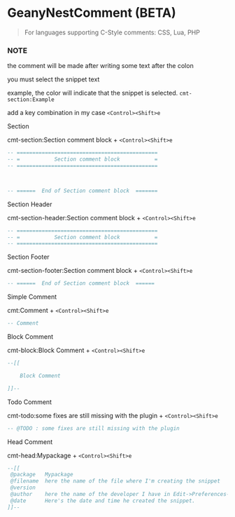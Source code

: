 # GeanyNestComment (BETA)

> For languages supporting C-Style comments: CSS, Lua, PHP

### NOTE

the comment will be made after writing some text after the colon

you must select the snippet text

example, the color will indicate that the snippet is selected. `cmt-section:Example`

add a key combination
in my case `<Control><Shift>e`

Section

cmt-section:Section comment block + `<Control><Shift>e`

```lua
-- =============================================
-- =           Section comment block           =
-- =============================================



-- ======  End of Section comment block  =======
```

Section Header

cmt-section-header:Section comment block + `<Control><Shift>e`

```lua
-- =============================================
-- =           Section comment block           =
-- =============================================
```

Section Footer

cmt-section-footer:Section comment block + `<Control><Shift>e`

```lua
-- ======  End of Section comment block  ======
```

Simple Comment

cmt:Comment + `<Control><Shift>e`

```lua
-- Comment
```

Block Comment

cmt-block:Block Comment + `<Control><Shift>e`

```lua
--[[

	Block Comment

]]--
```

Todo Comment

cmt-todo:some fixes are still missing with the plugin + `<Control><Shift>e`

```lua
-- @TODO : some fixes are still missing with the plugin
```

Head Comment

cmt-head:Mypackage + `<Control><Shift>e`

```lua
--[[
 @package   Mypackage
 @filename  here the name of the file where I'm creating the snippet 
 @version   
 @author    here the name of the developer I have in Edit->Preferences->Template <here the email I have in Edit->Preferences->Template>
 @date      Here's the date and time he created the snippet.
]]--
```

